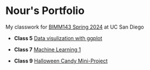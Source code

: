 # Nour's Portfolio
My classwork for [BIMM143 Spring 2024](https://bioboot.github.io/bimm143_S24/) at UC San Diego

- **Class 5** [Data visulization with ggplot](class05/class05.md)

- **Class 7** [Machine Learning 1](class07/class07.md)

- **Class 9** [Halloween Candy Mini-Project](class09/class09.pdf)
